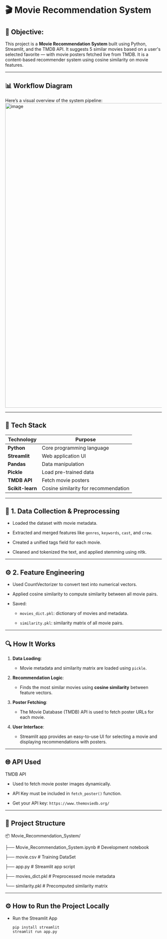 # 🎬 Movie Recommendation System 
## 📌 Objective:
This project is a **Movie Recommendation System** built using Python, Streamlit, and the TMDB API. It suggests 5 similar movies based on a user's selected favorite — with movie posters fetched live from TMDB. It is a content-based recommender system using cosine similarity on movie features.

---

## 📊 Workflow Diagram

Here’s a visual overview of the system pipeline:
<img width="1727" height="979" alt="image" src="https://github.com/user-attachments/assets/563379ff-5b81-4f04-b101-c7999e03f889" />

---

## 🚀 Tech Stack

| Technology | Purpose |
|------------|---------|
| **Python** | Core programming language |
| **Streamlit** | Web application UI |
| **Pandas** | Data manipulation |
| **Pickle** | Load pre-trained data |
| **TMDB API** | Fetch movie posters |
| **Scikit-learn** | Cosine similarity for recommendation |

---

## 🧱 1. Data Collection & Preprocessing
- Loaded the dataset with movie metadata.

- Extracted and merged features like `genres`, `keywords`, `cast`, and `crew`.

- Created a unified tags field for each movie.

- Cleaned and tokenized the text, and applied stemming using nltk.

---

## ⚙️ 2. Feature Engineering
- Used CountVectorizer to convert text into numerical vectors.

- Applied cosine similarity to compute similarity between all movie pairs.

- Saved:

    - `movies_dict.pkl`: dictionary of movies and metadata.

    - `similarity.pkl`: similarity matrix of all movie pairs.

---

## 🔍 How It Works

1. **Data Loading**:
   - Movie metadata and similarity matrix are loaded using `pickle`.

2. **Recommendation Logic**:
   - Finds the most similar movies using **cosine similarity** between feature vectors.

3. **Poster Fetching**:
   - The Movie Database (TMDB) API is used to fetch poster URLs for each movie.

4. **User Interface**:
   - Streamlit app provides an easy-to-use UI for selecting a movie and displaying recommendations with posters.

---

## 🌐 API Used
TMDB API

  - Used to fetch movie poster images dynamically.

  - API Key must be included in `fetch_poster()` function.

  - Get your API key: `https://www.themoviedb.org/`

---

## 📁 Project Structure
📦 Movie_Recommendation_System/

├── Movie_Recommendation_System.ipynb   # Development notebook

├── movie.csv                           # Training DataSet

├── app.py                              # Streamlit app script

├── movies_dict.pkl                     # Preprocessed movie metadata

└── similarity.pkl                      # Precomputed similarity matrix

---

## ⚙️ How to Run the Project Locally
- Run the Streamlit App

      pip install streamlit
      streamlit run app.py
